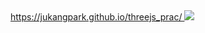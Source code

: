 <a href="https://jukangpark.github.io/threejs_prac/">
https://jukangpark.github.io/threejs_prac/
</a>
<img src="https://user-images.githubusercontent.com/75718898/179665283-8ae0dd0c-2986-478f-a486-8b855386a528.png" />
